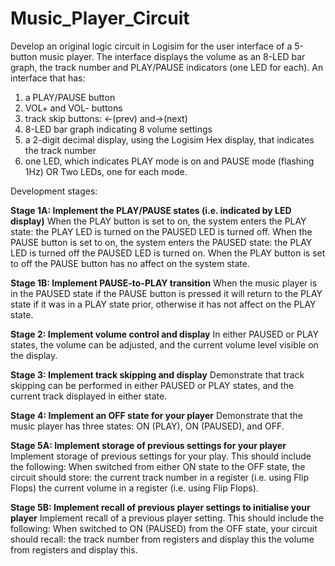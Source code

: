 # Music_Player_Circuit

Develop an original logic circuit in Logisim for the user interface of a 5-button music player. The interface displays the volume as an 8-LED bar graph, the track number and PLAY/PAUSE indicators (one LED for each). An interface that has:
1. a PLAY/PAUSE button
2. VOL+ and VOL- buttons
3. track skip buttons: <-(prev) and->(next)
4. 8-LED bar graph indicating 8 volume settings
5. a 2-digit decimal display, using the Logisim Hex display, that indicates the track number
6. one LED, which indicates PLAY mode is on and PAUSE mode (flashing 1Hz) OR Two LEDs, one for each mode.

Development stages:

**Stage 1A: Implement the PLAY/PAUSE states (i.e. indicated by LED display)**
When the PLAY button is set to on, the system enters the PLAY state:
the PLAY LED is turned on
the PAUSED LED is turned off.
When the PAUSE button is set to on, the system enters the PAUSED state:
the PLAY LED is turned off
the PAUSED LED is turned on.
When the PLAY button is set to off
the PAUSE button has no affect on the system state.

**Stage 1B: Implement PAUSE-to-PLAY transition** 
When the music player is in the PAUSED state if the PAUSE button is pressed it will return to the PLAY state if it was in a PLAY state prior, otherwise it has not affect on the PLAY state.

**Stage 2: Implement volume control and display**
In either PAUSED or PLAY states, the volume can be adjusted, and the current volume level visible on the display.

**Stage 3: Implement track skipping and display**
Demonstrate that track skipping can be performed in either PAUSED or PLAY states, and the current track displayed in either state.

**Stage 4: Implement an OFF state for your player**
Demonstrate that the music player has three states: ON (PLAY), ON (PAUSED), and OFF.

**Stage 5A: Implement storage of previous settings for your player**
Implement storage of previous settings for your play. This should include the following:
When switched from either ON state to the OFF state, the circuit should store:
the current track number in a register (i.e. using Flip Flops)
the current volume in a register (i.e. using Flip Flops).

**Stage 5B: Implement recall of previous player settings to initialise your player**
Implement recall of a previous player setting. This should include the following:
When switched to ON (PAUSED) from the OFF state, your circuit should recall:
the track number from registers and display this
the volume from registers and display this.
